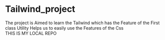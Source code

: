 # Tailwind_project
The project is Aimed to learn the Tailwind which has the Feature of the First class Utility Helps us to easily use the Features of the Css
<br>
<span style = "text-transform : uppercase;">This is My local Repo</span>
